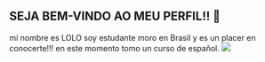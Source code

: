 ## SEJA BEM-VINDO AO MEU PERFIL!! 📔 
mi nombre es LOLO
soy estudante moro en Brasil y es un placer en conocerte!!!
en este momento tomo un curso de español.
![]( link)
